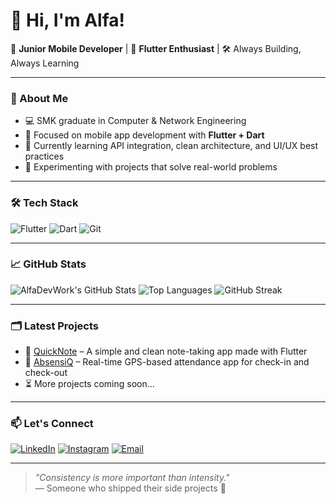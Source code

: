 # 👋 Hi, I'm Alfa!

🔧 **Junior Mobile Developer** | 📱 **Flutter Enthusiast** | 🛠️ Always Building, Always Learning

---

### 🚀 About Me

- 💻 SMK graduate in Computer & Network Engineering  
- 📱 Focused on mobile app development with **Flutter + Dart**  
- 🌱 Currently learning API integration, clean architecture, and UI/UX best practices  
- 🧪 Experimenting with projects that solve real-world problems  

---

### 🛠️ Tech Stack
![Flutter](https://img.shields.io/badge/Flutter-02569B?logo=flutter&logoColor=white)
![Dart](https://img.shields.io/badge/Dart-0175C2?logo=dart&logoColor=white)
![Git](https://img.shields.io/badge/Git-F05032?logo=git&logoColor=white)

---

### 📈 GitHub Stats

![AlfaDevWork's GitHub Stats](https://github-readme-stats.vercel.app/api?username=AlfaDevWork&show_icons=true&theme=radical)
![Top Languages](https://github-readme-stats.vercel.app/api/top-langs/?username=AlfaDevWork&layout=compact&theme=radical)
![GitHub Streak](https://streak-stats.demolab.com?user=AlfaDevWork&theme=radical)

---

### 🗂️ Latest Projects

- 📒 [QuickNote](https://github.com/AlfaDevWork/quicknote) – A simple and clean note-taking app made with Flutter  
- 📍 [AbsensiQ](https://github.com/AlfaDevWork/absensiq) – Real-time GPS-based attendance app for check-in and check-out 
- ⏳ More projects coming soon...

---

### 📫 Let's Connect

[![LinkedIn](https://img.shields.io/badge/LinkedIn-blue?logo=linkedin&style=flat-square)](https://linkedin.com/in/your-profile)
[![Instagram](https://img.shields.io/badge/Instagram-E4405F?logo=instagram&style=flat-square&logoColor=white)](https://instagram.com/alfarezhimr/)
[![Email](https://img.shields.io/badge/Email-D14836?logo=gmail&logoColor=white)](mailto:alfarezhi.dev@gmail.com)

---

> _"Consistency is more important than intensity."_  
> — Someone who shipped their side projects 🚀
